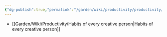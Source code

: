 ```yaml
---
{"dg-publish":true,"permalink":"/garden/wiki/productivity/productivity/","pinned":true,"noteIcon":"1","created":"2024-12-01T00:08:53.027+01:00","updated":"2024-12-01T18:57:52.820+01:00"}
---
```



- [[Garden/Wiki/Productivity/Habits of every creative person\|Habits of every creative person]]


